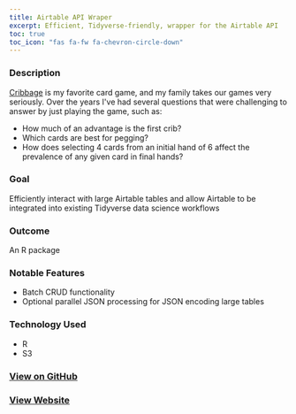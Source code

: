```yaml
---
title: Airtable API Wraper
excerpt: Efficient, Tidyverse-friendly, wrapper for the Airtable API
toc: true
toc_icon: "fas fa-fw fa-chevron-circle-down"
---
```

### Description
[Cribbage](https://en.wikipedia.org/wiki/Cribbage) is my favorite card game, and my family takes our games very seriously. Over the years I've had several questions that were challenging to answer by just playing the game, such as:
* How much of an advantage is the first crib?
* Which cards are best for pegging?
* How does selecting 4 cards from an initial hand of 6 affect the prevalence of any given card in final hands?

### Goal
Efficiently interact with large Airtable tables and allow Airtable to be integrated into existing Tidyverse data science workflows

### Outcome
An R package

### Notable Features
* Batch CRUD functionality
* Optional parallel JSON processing for JSON encoding large tables

### Technology Used
* R
* S3

### [View on GitHub](https://github.com/matthewjrogers/rairtable)
### [View Website](https://matthewjrogers.github.io/rairtable/)
